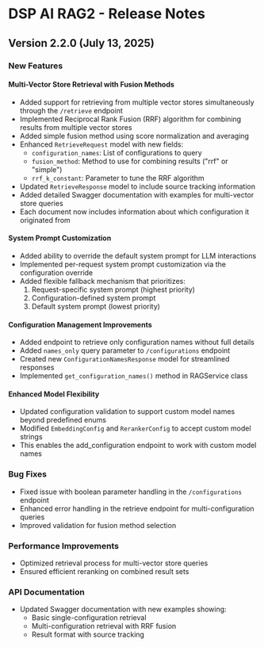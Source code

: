 # DSP AI RAG2 - Release Notes

## Version 2.2.0 (July 13, 2025)

### New Features

#### Multi-Vector Store Retrieval with Fusion Methods
- Added support for retrieving from multiple vector stores simultaneously through the `/retrieve` endpoint
- Implemented Reciprocal Rank Fusion (RRF) algorithm for combining results from multiple vector stores
- Added simple fusion method using score normalization and averaging
- Enhanced `RetrieveRequest` model with new fields:
  - `configuration_names`: List of configurations to query
  - `fusion_method`: Method to use for combining results ("rrf" or "simple")
  - `rrf_k_constant`: Parameter to tune the RRF algorithm
- Updated `RetrieveResponse` model to include source tracking information
- Added detailed Swagger documentation with examples for multi-vector store queries
- Each document now includes information about which configuration it originated from

#### System Prompt Customization
- Added ability to override the default system prompt for LLM interactions
- Implemented per-request system prompt customization via the configuration override
- Added flexible fallback mechanism that prioritizes:
  1. Request-specific system prompt (highest priority)
  2. Configuration-defined system prompt
  3. Default system prompt (lowest priority)

#### Configuration Management Improvements
- Added endpoint to retrieve only configuration names without full details
- Added `names_only` query parameter to `/configurations` endpoint
- Created new `ConfigurationNamesResponse` model for streamlined responses
- Implemented `get_configuration_names()` method in RAGService class

#### Enhanced Model Flexibility
- Updated configuration validation to support custom model names beyond predefined enums
- Modified `EmbeddingConfig` and `RerankerConfig` to accept custom model strings
- This enables the add_configuration endpoint to work with custom model names

### Bug Fixes
- Fixed issue with boolean parameter handling in the `/configurations` endpoint
- Enhanced error handling in the retrieve endpoint for multi-configuration queries
- Improved validation for fusion method selection

### Performance Improvements
- Optimized retrieval process for multi-vector store queries
- Ensured efficient reranking on combined result sets

### API Documentation
- Updated Swagger documentation with new examples showing:
  - Basic single-configuration retrieval
  - Multi-configuration retrieval with RRF fusion
  - Result format with source tracking
